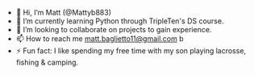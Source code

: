 - 👋 Hi, I’m Matt (@Mattyb883)
- 🌱 I’m currently learning Python through TripleTen's DS course. 
- 💞️ I’m looking to collaborate on projects to gain experience. 
- 📫 How to reach me matt.baglietto11@gmail.com b
- ⚡ Fun fact: I like spending my free time with my son playing lacrosse, fishing & camping. 

<!---
Mattyb883/Mattyb883 is a ✨ special ✨ repository because its `README.md` (this file) appears on your GitHub profile.
You can click the Preview link to take a look at your changes.
--->
